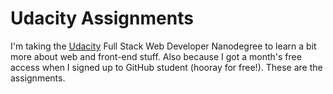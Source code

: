 # Udacity Assignments

I'm taking the [Udacity](https://www.udacity.com/) Full Stack Web Developer Nanodegree to learn a bit more about web and front-end stuff. Also because I got a month's free access when I signed up to GitHub student (hooray for free!). These are the assignments.

